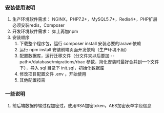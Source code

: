 ### 安装使用说明
1. 生产环境软件需求：
    NGINX，PHP7.2+，MySQL5.7+，Redis4+，PHP扩展必须安装redis，Composer
2. 开发环境软件需求：
    如上再加npm
3. 安装顺序
    1. 下载整个程序包，运行 composer install 安装必要的laravel依赖
    2. 运行 npm install 安装前端页面开发依赖（生产环境不用）
    3. 配置数据库，运行迁移文件（分文件夹以后要加 --path=/database/migrations/rbac 参数，简化安装时最好合并到一个文件下），导入 sql 目录下 init.sql，初始化数据库
    4. 修改项目配置文件 .env ，开始使用
    5. 其他配置按需


### 一些说明
1. 前后端数据传输过程加密过，使用RSA加密token，AES加密表单字段信息